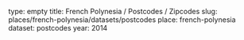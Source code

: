 type: empty
title: French Polynesia / Postcodes / Zipcodes
slug: places/french-polynesia/datasets/postcodes
place: french-polynesia
dataset: postcodes
year: 2014
